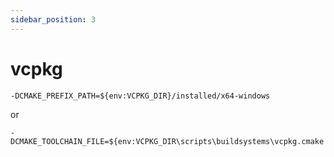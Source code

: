 ```yaml
---
sidebar_position: 3
---
```


# vcpkg

```
-DCMAKE_PREFIX_PATH=${env:VCPKG_DIR}/installed/x64-windows
```

or

```
-DCMAKE_TOOLCHAIN_FILE=${env:VCPKG_DIR\scripts\buildsystems\vcpkg.cmake
```
